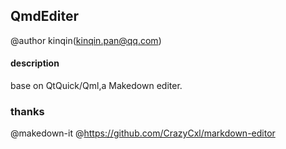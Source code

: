 ## QmdEditer

@author kinqin(kinqin.pan@qq.com)

#### description

base on QtQuick/Qml,a Makedown editer.






### thanks
@makedown-it
@https://github.com/CrazyCxl/markdown-editor

